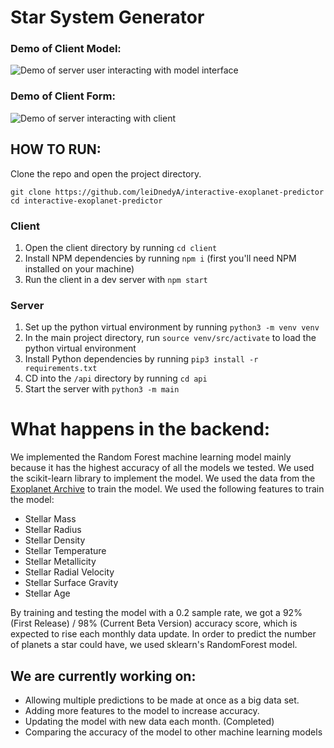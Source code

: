 # Star System Generator

### Demo of Client Model:
![Demo of server user interacting with model interface](https://media3.giphy.com/media/nix4uXdw3cUvqcy6Dh/giphy.gif?cid=790b7611daf1c8c5a60014aca7ad6717d5ef551f886a5918&rid=giphy.gif&ct=g)


### Demo of Client Form:
![Demo of server interacting with client](https://media1.giphy.com/media/sKIkl2ERPk7vKhhq5E/giphy.gif?cid=790b76115b0e75f9b740ecd5d4cbb60e4dc7d09b8a13c228&rid=giphy.gif&ct=g)


## HOW TO RUN:

Clone the repo and open the project directory.
```
git clone https://github.com/leiDnedyA/interactive-exoplanet-predictor
cd interactive-exoplanet-predictor
```

### Client
1. Open the client directory by running `cd client`
2. Install NPM dependencies by running `npm i` (first you'll need NPM installed on your machine)
3. Run the client in a dev server with `npm start`

### Server
1. Set up the python virtual environment by running `python3 -m venv venv`
2. In the main project directory, run `source venv/src/activate` to load the python virtual environment
3. Install Python dependencies by running `pip3 install -r requirements.txt`
4. CD into the `/api` directory by running `cd api`
5. Start the server with `python3 -m main`

# What happens in the backend:
We implemented the Random Forest machine learning model mainly because it has the highest accuracy of all the models we tested. We used the scikit-learn library to implement the model. We used the data from the [Exoplanet Archive](https://exoplanetarchive.ipac.caltech.edu/cgi-bin/TblView/nph-tblView?app=ExoTbls&config=PS) to train the model. We used the following features to train the model:
- Stellar Mass
- Stellar Radius
- Stellar Density
- Stellar Temperature
- Stellar Metallicity
- Stellar Radial Velocity
- Stellar Surface Gravity
- Stellar Age

By training and testing the model with a 0.2 sample rate, we got a 92% (First Release) / 98% (Current Beta Version) accuracy score, which is expected to rise each monthly data update. In order to predict the number of planets a star could have, we used sklearn's RandomForest model.

## We are currently working on:
- Allowing multiple predictions to be made at once as a big data set.
- Adding more features to the model to increase accuracy.
- Updating the model with new data each month. (Completed)
- Comparing the accuracy of the model to other machine learning models

